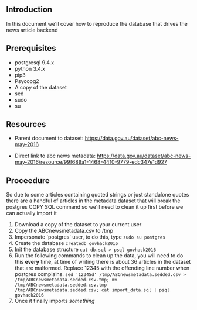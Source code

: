 ## Introduction
In this document we'll cover how to reproduce the database that drives the news article backend

## Prerequisites
- postgresql 9.4.x
- python 3.4.x
- pip3
- Psycopg2
- A copy of the dataset
- sed
- sudo
- su

## Resources
- Parent document to dataset: 
https://data.gov.au/dataset/abc-news-may-2016

- Direct link to abc news metadata:
https://data.gov.au/dataset/abc-news-may-2016/resource/99f689a1-1468-4410-9779-edc347e1d927

## Proceedure
So due to some articles containing quoted strings or just standalone quotes there are a handful of articles in the metadata dataset that will break the postgres COPY SQL command so we'll need to clean it up first before we can actually import it

1. Download a copy of the dataset to your current user
2. Copy the ABCnewsmetadata.csv to /tmp
3. Impersonate 'postgres' user, to do this, type `sudo su postgres`
4. Create the database `createdb govhack2016`
5. Init the database structure `cat db.sql > psql govhack2016`
6. Run the following commands to clean up the data, you will need to do this **every** time, at time of writing there is about 36 articles in the dataset that are malformed. Replace 12345 with the offending line number when postgres complains.
  `sed '12345d' /tmp/ABCnewsmetadata.sedded.csv > /tmp/ABCnewsmetadata.sedded.csv.tmp; mv /tmp/ABCnewsmetadata.sedded.csv.tmp /tmp/ABCnewsmetadata.sedded.csv; cat import_data.sql | psql govhack2016`
7. Once it finally imports *something*
